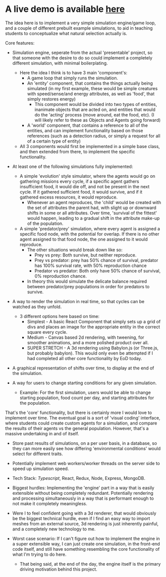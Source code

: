 # A live demo is available [here](http://159.203.181.174/)

The idea here is to implement a very simple simulation engine/game loop, and a couple of different prebuilt example simulations, to aid in teaching students to conceptualize what natural selection actually is.

Core features:

- Simulation engine, seperate from the actual 'presentable' project, so that someone with the desire to do so could implement a completely different simulation, with minimal boilerplating.

  - Here the idea I think is to have 3 main 'component's:
    - A game loop that simply runs the simulation.
    - An 'entity' component, that contains the things actually being simulated (in my first example, these would be simple creatures with speed/sense/and energy attributes, as well as 'food', that simply restores energy)
      - This component would be divided into two types of entities, inanimate objects that are acted on, and entities that would do the 'acting' process (move around, eat the food, etc). (I will likely refer to these as Objects and Agents going forward)
    - A 'world' component, that contains a reference to all of the entities, and can implement functionality based on those references (such as a detection radius, or simply a request for all of a certain type of entity)
  - All 3 components would first be implemented in a simple base class, and then extended from there, to implement the specific functionality.

- At least one of the following simulations fully implemented:

  - A simple 'evolution' style simulator, where the agents would go on gathering missions every cycle, if a specific agent gathers insufficient food, it would die off, and not be present in the next cycle. If it gathered sufficient food, it would survive, and if it gathered excess resources, it would reproduce.
    - Whenever an agent reproduces, the 'child' would be created with the set of attributes the parent had, with slight up or downward shifts in some or all attributes. Over time, 'survival of the fittest' would happen, leading to a gradual shift in the attribute make-up of the population.
  - A simple 'predator/prey' simulation, where every agent is assigned a specific food node, with the potential for overlap. If there is no other agent assigned to that food node, the one assigned to it would reproduce.
    - The other situations would break down like so:
      - Prey vs prey: Both survive, but neither reproduce.
      - Prey vs predator: prey has 50% chance of survival, predator has 100% survival rate, with 50% reproduction chance
      - Predator vs predator: Both only have 50% chance of survival, 0% reproduction chance.
    - In theory this would simulate the delicate balance required between predator/prey populations in order for predators to survive.

- A way to render the simulation in real time, so that cycles can be watched as they unfold.

  - 3 different options here based on time:
    - Simplest - A basic React Component that simply sets up a grid of divs and places an image for the appropriate entity in the correct square every cycle.
    - Medium - Canvas based 2d rendering, with tweening, for smoother animations, and a more polished product over all.
    - SUPER STRETCH - A 3d rendering using Babylon.js (or Three.js, but probably babylon). This would only even be attempted if I had completed all other core functionality by EoD today.

- A graphical representation of shifts over time, to display at the end of the simulation.

- A way for users to change starting conditions for any given simulation.
  - Example: For the first simulation, users would be able to change starting population, food count per day, and starting attributes for the population.

That's the 'core' functionality, but there is certainly more I would love to implement over time. The eventual goal is a sort of 'visual coding' interface, where students could create custom agents for a simulation, and compare the results of their agents vs the general population. However, that's a massive undertaking in and of itself.

- Store past results of simulations, on a per user basis, in a database, so they can more easily see how differing 'environmental conditions' would select for different traits.
- Potentially implement web workers/worker threads on the server side to speed up simulation speed.
- Tech Stack: _Typescript_, React, Redux, Node, Express, MongoDB.

- Biggest hurdles: Implementing the 'engine' part in a way that is easily extensible without being completely redundant. Potentially rendering and processing simultaneously in a way that is performant enough to not make it completely meaningless.
- Were I to feel confident going with a 3d renderer, that would obviously be the biggest technical hurdle, even if I find an easy way to import meshes from an external source, 3d rendering is just inherently painful, and a completely new technology to me.

- Worst case scenario: If I can't figure out how to implement the engine in a super extensible way, I can just create one simulation, in the front-end code itself, and still have something resembling the core functionality of what I'm trying to do here.
  - That being said, at the end of the day, the engine itself is the primary driving motivation behind this project.
